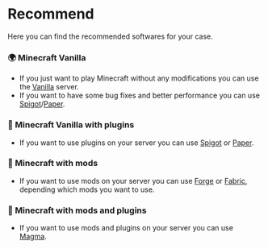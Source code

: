 # Recommend
Here you can find the recommended softwares for your case.

### 🌍 Minecraft Vanilla
  - If you just want to play Minecraft without any modifications you can use the [Vanilla](https://github.com/UeberallGebannt/server-softwares/blob/master/SERVERS.md#-vanilla-minecraft) server. 
  - If you want to have some bug fixes and better performance you can use [Spigot](https://github.com/UeberallGebannt/server-softwares/blob/master/SERVERS.md#-vanilla-minecraft)/[Paper](https://github.com/UeberallGebannt/server-softwares/blob/master/SERVERS.md#-vanilla-minecraft).
  
### 🚰 Minecraft Vanilla with plugins
  - If you want to use plugins on your server you can use [Spigot](https://github.com/UeberallGebannt/server-softwares/blob/master/SERVERS.md#-vanilla-minecraft) or [Paper](https://github.com/UeberallGebannt/server-softwares/blob/master/SERVERS.md#-vanilla-minecraft).  
  
### 🔨 Minecraft with mods
  - If you want to use mods on your server you can use [Forge](https://github.com/UeberallGebannt/server-softwares/blob/master/SERVERS.md#-forge) or [Fabric](https://github.com/UeberallGebannt/server-softwares/blob/master/SERVERS.md#-fabric), depending which mods you want to use.  
  
### 🔶 Minecraft with mods and plugins
  - If you want to use mods and plugins on your server you can use [Magma](https://github.com/UeberallGebannt/server-softwares/blob/master/SERVERS.md#-magma).
